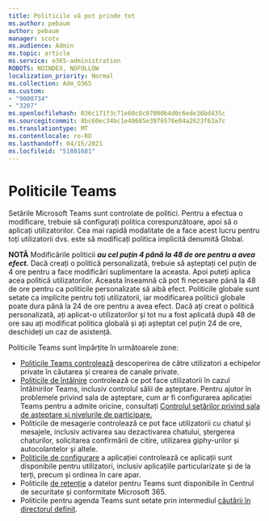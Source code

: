 ```yaml
---
title: Politicile vă pot prinde tot
ms.author: pebaum
author: pebaum
manager: scotv
ms.audience: Admin
ms.topic: article
ms.service: o365-administration
ROBOTS: NOINDEX, NOFOLLOW
localization_priority: Normal
ms.collection: Adm_O365
ms.custom:
- "9000734"
- "3207"
ms.openlocfilehash: 036c171f3c71e60c8c07000b4d0c6ede36bd435c
ms.sourcegitcommit: 8bc60ec34bc1e40685e3976576e04a2623f63a7c
ms.translationtype: MT
ms.contentlocale: ro-RO
ms.lasthandoff: 04/15/2021
ms.locfileid: "51801681"
---
```

# <a name="teams-policies"></a>Politicile Teams

Setările Microsoft Teams sunt controlate de politici. Pentru a efectua o modificare, trebuie să configurați politica corespunzătoare, apoi să o aplicați utilizatorilor. Cea mai rapidă modalitate de a face acest lucru pentru toți utilizatorii dvs. este să modificați politica implicită denumită Global. 

**NOTĂ** Modificările politicii **_au cel puțin 4 până la 48 de ore pentru a avea efect._** Dacă creați o politică personalizată, trebuie să așteptați cel puțin de 4 ore pentru a face modificări suplimentare la aceasta. Apoi puteți aplica acea politică utilizatorilor. Aceasta înseamnă că pot fi necesare până la 48 de ore pentru ca politicile personalizate să aibă efect. Politicile globale sunt setate ca implicite pentru toți utilizatorii, iar modificarea politicii globale poate dura până la 24 de ore pentru a avea efect. Dacă ați creat o politică personalizată, ați aplicat-o utilizatorilor și tot nu a fost aplicată după 48 de ore sau ați modificat politica globală și ați așteptat cel puțin 24 de ore, deschideți un caz de asistență.

Politicile Teams sunt împărțite în următoarele zone:

- [Politicile Teams controlează](https://docs.microsoft.com/MicrosoftTeams/teams-policies) descoperirea de către utilizatori a echipelor private în căutarea și crearea de canale private.  
- [Politicile de întâlnire](https://docs.microsoft.com/microsoftteams/meeting-policies-in-teams) controlează ce pot face utilizatorii în cazul întâlnirilor Teams, inclusiv controlul sălii de așteptare. Pentru ajutor în problemele privind sala de așteptare, cum ar fi configurarea aplicației Teams pentru a admite oricine, consultați [Controlul setărilor privind sala de așteptare și nivelurile de participare.](https://docs.microsoft.com/alchemyinsights/bypass-lobby)
- [](https://docs.microsoft.com/microsoftteams/messaging-policies-in-teams) Politicile de mesagerie controlează ce pot face utilizatorii cu chatul și mesajele, inclusiv activarea sau dezactivarea chatului, ștergerea chaturilor, solicitarea confirmării de citire, utilizarea giphy-urilor și autocolantelor și altele.
- [Politicile de configurare](https://docs.microsoft.com/MicrosoftTeams/teams-app-setup-policies) a aplicației controlează ce aplicații sunt disponibile pentru utilizatori, inclusiv aplicațiile particularizate și de la terți, precum și ordinea în care apar.  
- Politicile [de retenție](https://docs.microsoft.com/microsoftteams/retention-policies) a datelor pentru Teams sunt disponibile în Centrul de securitate și conformitate Microsoft 365.
- Politicile pentru agenda Teams sunt setate prin intermediul [căutării în directorul definit](https://docs.microsoft.com/MicrosoftTeams/teams-scoped-directory-search).
